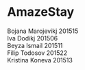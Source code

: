 # AmazeStay
Bojana Marojevikj 201515 <br>
Iva Dodikj 201506 <br>
Beyza Ismail 201511 <br>
Filip Todosov 201522 <br>
Kristina Koneva 201513 <br>


